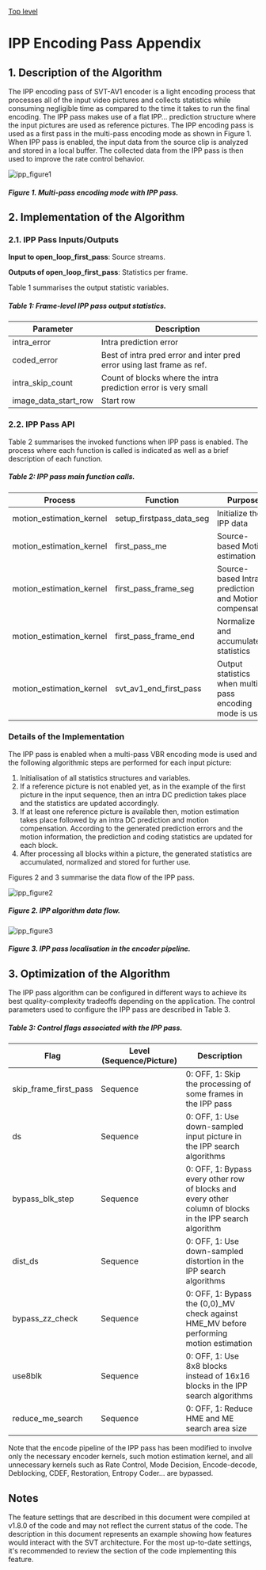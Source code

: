 [Top level](../README.md)

# IPP Encoding Pass Appendix

## 1. Description of the Algorithm

The IPP encoding pass of SVT-AV1 encoder is a light encoding process that
processes all of the input video pictures and collects statistics while
consuming negligible time as compared to the time it takes to run the final
encoding. The IPP pass makes use of a flat IPP… prediction structure where the
input pictures are used as reference pictures. The IPP encoding pass is
used as a first pass in the multi-pass encoding mode as shown in Figure 1. When IPP pass is enabled, the input data from the source clip is analyzed and
stored in a local buffer. The collected data from the IPP pass is then used to improve the rate control behavior.

![ipp_figure1](./img/ipp_figure1.PNG)
##### Figure 1. Multi-pass encoding mode with IPP pass.

## 2. Implementation of the Algorithm

### 2.1. IPP Pass Inputs/Outputs

**Input to open_loop_first_pass**: Source streams.

**Outputs of open_loop_first_pass**: Statistics per frame.

Table 1 summarises the output statistic variables.

##### Table 1: Frame-level IPP pass output statistics.
| **Parameter**        | **Description**                                                                                |
| -----------          | -----------------                                                                              |
| intra_error          | Intra prediction error                                                                         |
| coded_error          | Best of intra pred error and inter pred error using last frame as ref.                         |
| intra_skip_count     | Count of blocks where the intra prediction error is very small                                 |
| image_data_start_row | Start row                                                                                      |

### 2.2. IPP Pass API

Table 2 summarises the invoked functions when IPP pass is enabled. The process
where each function is called is indicated as well as a brief description of
each function.

##### Table 2: IPP pass main function calls.
| **Process**              | **Function**             | **Purpose**                                             |
| -----------              | -----------------        | -----------------                                       |
| motion_estimation_kernel | setup_firstpass_data_seg | Initialize the IPP data                                 |
| motion_estimation_kernel | first_pass_me            | Source-based Motion estimation                          |
| motion_estimation_kernel | first_pass_frame_seg     | Source-based Intra prediction and Motion compensation   |
| motion_estimation_kernel | first_pass_frame_end     | Normalize and accumulate statistics                     |
| motion_estimation_kernel | svt_av1_end_first_pass   | Output statistics when multi-pass encoding mode is used |

### Details of the Implementation

The IPP pass is enabled when a multi-pass VBR encoding mode is used and the following algorithmic steps are performed for each input picture:

1. Initialisation of all statistics structures and variables.
2. If a reference picture is not enabled yet, as in the example of the first picture in the input sequence, then an intra DC prediction takes place and the statistics are updated accordingly.
3. If at least one reference picture is available then, motion estimation takes place followed by an intra DC prediction and motion compensation. According to the generated prediction errors and the motion information, the prediction and coding statistics are updated for each block.
4. After processing all blocks within a picture, the generated statistics are accumulated, normalized and stored for further use.

Figures 2 and 3 summarise the data flow of the IPP pass.

![ipp_figure2](./img/ipp_figure3.PNG)
##### Figure 2. IPP algorithm data flow.

![ipp_figure3](./img/ipp_figure4.PNG)
##### Figure 3. IPP pass localisation in the encoder pipeline.

## 3. Optimization of the Algorithm

The IPP pass algorithm can be configured in different ways to achieve its best
quality-complexity tradeoffs depending on the application. The control
parameters used to configure the IPP pass are described in Table 3.

##### Table 3: Control flags associated with the IPP pass.
| **Flag**              | **Level (Sequence/Picture)** | **Description**      |
| -----------           | -----------------            | -----------------    |
| skip_frame_first_pass | Sequence                     | 0: OFF, 1: Skip the processing of some frames in the IPP pass |
| ds                    | Sequence                     | 0: OFF, 1: Use down-sampled input picture in the IPP search algorithms |
| bypass_blk_step       | Sequence                     | 0: OFF, 1: Bypass every other row of blocks and every other column of blocks in the IPP search algorithm |
| dist_ds               | Sequence                     | 0: OFF, 1: Use down-sampled distortion in the IPP search algorithms |
| bypass_zz_check       | Sequence                     | 0: OFF, 1: Bypass the (0,0)_MV check against HME_MV before performing motion estimation |
| use8blk               | Sequence                     | 0: OFF, 1: Use 8x8 blocks instead of 16x16 blocks in the IPP search algorithms |
| reduce_me_search      | Sequence                     | 0: OFF, 1: Reduce HME and ME search area size |

Note that the encode pipeline of the IPP pass
has been modified to involve only the necessary encoder kernels, such motion
estimation kernel, and all unnecessary kernels such as Rate Control, Mode
Decision, Encode-decode, Deblocking, CDEF, Restoration, Entropy Coder… are
bypassed.

## Notes

The feature settings that are described in this document were compiled at
v1.8.0 of the code and may not reflect the current status of the code. The
description in this document represents an example showing how features would
interact with the SVT architecture. For the most up-to-date settings, it's
recommended to review the section of the code implementing this feature.
